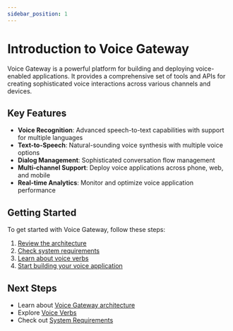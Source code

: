 ```yaml
---
sidebar_position: 1
---
```


# Introduction to Voice Gateway

Voice Gateway is a powerful platform for building and deploying voice-enabled applications. It provides a comprehensive set of tools and APIs for creating sophisticated voice interactions across various channels and devices.

## Key Features

- **Voice Recognition**: Advanced speech-to-text capabilities with support for multiple languages
- **Text-to-Speech**: Natural-sounding voice synthesis with multiple voice options
- **Dialog Management**: Sophisticated conversation flow management
- **Multi-channel Support**: Deploy voice applications across phone, web, and mobile
- **Real-time Analytics**: Monitor and optimize voice application performance

## Getting Started

To get started with Voice Gateway, follow these steps:

1. [Review the architecture](/voice/architecture)
2. [Check system requirements](/voice/requirements)
3. [Learn about voice verbs](/voice/verbs/overview)
4. [Start building your voice application](/voice/verbs/answer)

## Next Steps

- Learn about [Voice Gateway architecture](/voice/architecture)
- Explore [Voice Verbs](/voice/verbs/overview)
- Check out [System Requirements](/voice/requirements) 